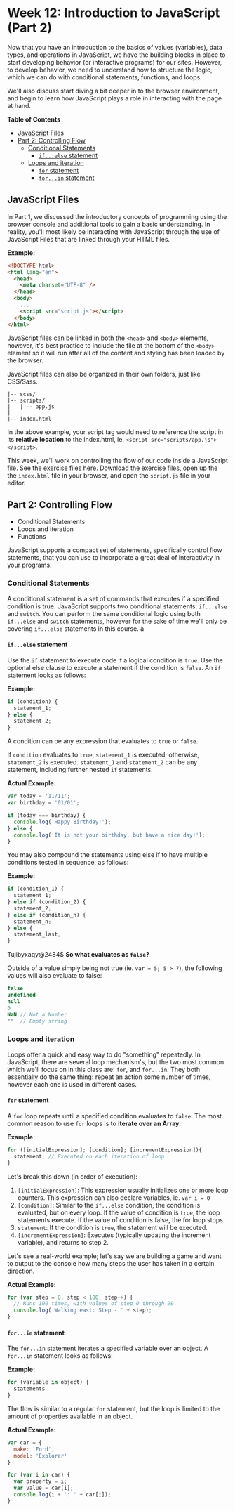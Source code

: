 # Week 12: Introduction to JavaScript (Part 2)

Now that you have an introduction to the basics of values (variables), data types, and operations in JavaScript, we have the building blocks in place to start developing behavior (or interactive programs) for our sites. However, to develop behavior, we need to understand how to structure the logic, which we can do with conditional statements, functions, and loops.

We'll also discuss start diving a bit deeper in to the browser environment, and begin to learn how JavaScript plays a role in interacting with the page at hand.

**Table of Contents**

<!-- START doctoc generated TOC please keep comment here to allow auto update -->
<!-- DON'T EDIT THIS SECTION, INSTEAD RE-RUN doctoc TO UPDATE -->


- [JavaScript Files](#javascript-files)
- [Part 2: Controlling Flow](#part-2-controlling-flow)
  - [Conditional Statements](#conditional-statements)
    - [`if...else` statement](#ifelse-statement)
  - [Loops and iteration](#loops-and-iteration)
    - [`for` statement](#for-statement)
    - [`for...in` statement](#forin-statement)

<!-- END doctoc generated TOC please keep comment here to allow auto update -->

## JavaScript Files

In Part 1, we discussed the introductory concepts of programming using the browser console and additional tools to gain a basic understanding. In reality, you'll most likely be interacting with JavaScript through the use of JavaScript Files that are linked through your HTML files.

**Example:**

```html
<!DOCTYPE html>
<html lang="en">
  <head>
    <meta charset="UTF-8" />
  </head>
  <body>
    ...
    <script src="script.js"></script>
  </body>
</html>
```

JavaScript files can be linked in both the `<head>` and `<body>` elements, however, it's best practice to include the file at the bottom of the `<body>` element so it will run after all of the content and styling has been loaded by the browser.

JavaScript files can also be organized in their own folders, just like CSS/Sass.

```
|-- scss/
|-- scripts/
|   | -- app.js
|   
|-- index.html
```

In the above example, your script tag would need to reference the script in its **relative location** to the index.html, ie. `<script src="scripts/app.js"></script>`.

This week, we'll work on controlling the flow of our code inside a JavaScript file. See the [exercise files here](exercise). Download the exercise files, open up the the `index.html` file in your browser, and open the `script.js` file in your editor.

## Part 2: Controlling Flow
  - Conditional Statements
  - Loops and iteration
  - Functions

JavaScript supports a compact set of statements, specifically control flow statements, that you can use to incorporate a great deal of interactivity in your programs.

### Conditional Statements

A conditional statement is a set of commands that executes if a specified condition is true. JavaScript supports two conditional statements: `if...else` and `switch`. You can perform the same conditional logic using both `if...else` and `switch` statements, however for the sake of time we'll only be covering `if...else` statements in this course. a 

#### `if...else` statement

Use the `if` statement to execute code if a logical condition is `true`. Use the optional else clause to execute a statement if the condition is `false`. An `if` statement looks as follows:

**Example:**
```js
if (condition) {
  statement_1;
} else {
  statement_2;
}
```
A condition can be any expression that evaluates to `true` or `false`.

If `condition` evaluates to `true`, `statement_1` is executed; otherwise, `statement_2` is executed. `statement_1` and `statement_2` can be any statement, including further nested `if` statements.

**Actual Example:**
```js
var today = '11/11';
var birthday = '01/01';

if (today === birthday) {
  console.log('Happy Birthday!');
} else {
  console.log('It is not your birthday, but have a nice day!');
}
```

You may also compound the statements using else if to have multiple conditions tested in sequence, as follows:

**Example:**
```js
if (condition_1) {
  statement_1;
} else if (condition_2) {
  statement_2;
} else if (condition_n) {
  statement_n;
} else {
  statement_last;
} 
```
Tujibyxaqy@2484$
**So what evaluates as `false`?**

Outside of a value simply being not true (ie. `var = 5; 5 > 7`), the following values will also evaluate to false:

```js
false
undefined
null
0
NaN // Not a Number
""  // Empty string
```

### Loops and iteration

Loops offer a quick and easy way to do "something" repeatedly. In JavaScript, there are several loop mechanism's, but the two most common which we'll focus on in this class are: `for`, and `for...in`. They both essentially do the same thing: repeat an action some number of times, however each one is used in different cases.

#### `for` statement

A `for` loop repeats until a specified condition evaluates to `false`. The most common reason to use `for` loops is to **iterate over an Array**.

**Example:**

```js
for ([initialExpression]; [condition]; [incrementExpression]){
  statement; // Executed on each iteration of loop
}
```

Let's break this down (in order of execution):
1. `[initialExpression]`: This expression usually initializes one or more loop counters. This expression can also declare variables, ie. `var i = 0`
2. `[condition]`: Similar to the `if...else` condition, the condition is evaluated, but on every loop. If the value of condition is `true`, the loop statements execute. If the value of condition is false, the for loop stops.
3. `statement`: If the condition is `true`, the statement will be executed.
4. `[incrementExpression]`: Executes (typically updating the increment variable), and returns to step 2.

Let's see a real-world example; let's say we are building a game and want to output to the console how many steps the user has taken in a certain direction.

**Actual Example:**

```js
for (var step = 0; step < 100; step++) {
  // Runs 100 times, with values of step 0 through 99.
  console.log('Walking east: Step - ' + step);
}
```

#### `for...in` statement

The `for...in` statement iterates a specified variable over an object. A `for...in` statement looks as follows:

**Example:**

```js
for (variable in object) {
  statements
}
```

The flow is similar to a regular `for` statement, but the loop is limited to the amount of properties available in an object.

**Actual Example:**

```js
var car = {
  make: 'Ford',
  model: 'Explorer'
}

for (var i in car) {
  var property = i;
  var value = car[i];
  console.log(i + ': ' + car[i]);
}
```

